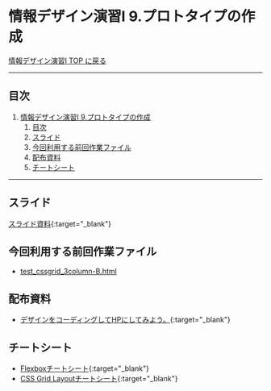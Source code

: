 # 情報デザイン演習I 9.プロトタイプの作成

[情報デザイン演習I TOP に戻る](./index.md)

---

## 目次

1. [情報デザイン演習I 9.プロトタイプの作成](#情報デザイン演習i-9プロトタイプの作成)
   1. [目次](#目次)
   2. [スライド](#スライド)
   3. [今回利用する前回作業ファイル](#今回利用する前回作業ファイル)
   4. [配布資料](#配布資料)
   5. [チートシート](#チートシート)

---

## スライド

[スライド資料](./id_09slide.pdf){:target="_blank"}

## 今回利用する前回作業ファイル
- [test_cssgrid_3column-B.html](asset/test_cssgrid_3column-B.html)

## 配布資料
- [デザインをコーディングしてHPにしてみよう。](tex/Lets-Coding.pdf){:target="_blank"}

## チートシート
- [Flexboxチートシート](https://www.webcreatorbox.com/tech/css-flexbox-cheat-sheet#flexbox14){:target="_blank"}
- [CSS Grid Layoutチートシート](https://qiita.com/7dt/items/577ba8eada3380c93dbb){:target="_blank"}
